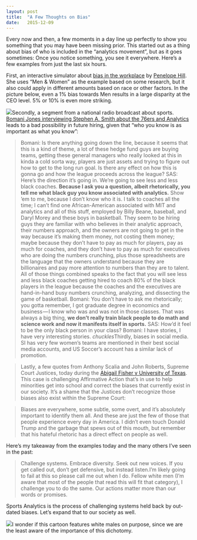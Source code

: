 ```yaml
---
layout:	post
title:	"A Few Thoughts on Bias"
date:	2015-12-09
---
```


  Every now and then, a few moments in a day line up perfectly to show you something that you may have been missing prior. This started out as a thing about bias of who is included in the “analytics movement”, but as it goes sometimes: Once you notice something, you see it everywhere. Here’s a few examples from just the last six hours.

First, an interactive simulator about [bias in the workplace](http://doesgenderbiasmatter.com/) by [Penelope Hill](https://twitter.com/penelopecodes). She uses “Men & Women” as the example based on some research, but it also could apply in different amounts based on race or other factors. In the picture below, even a 1% bias towards Men results in a large disparity at the CEO level. 5% or 10% is even more striking.

![](/views/assets/img/1*q0RGZHLUASDCo0MpbbnGYA.png)Secondly, a segment from a national radio broadcast about sports. [Bomani Jones interviewing Stephen A. Smith about the 76ers and Analytics](http://espn.go.com/espnradio/play?id=14324312) leads to a bad possibility in future hiring, given that “who you know is as important as what you know”:


> Bomani: Is there anything going down the line, because it seems that this is a kind of theme, a lot of these hedge fund guys are buying teams, getting these general managers who really looked at this in kinda a cold sorta way, players are just assets and trying to figure out how to get to the long run goal. Is there any effect on how this is gonna go and how the league proceeds across the league?
> SAS: Here’s the direction it’s going in. We’re going to see less and less black coaches. **Because I ask you a question, albeit rhetorically, you tell me what black guy you know associated with analytics.** Show ’em to me, because I don’t know who it is. I talk to coaches all the time; I can’t find one African-American associated with MIT and analytics and all of this stuff, employed by Billy Beane, baseball, and Daryl Morey and these boys in basketball. They seem to be hiring guys they are familiar with who believes in their analytic approach, their numbers approach, and the owners are not going to get in the way because it’s making them money, not costing them money; maybe because they don’t have to pay as much for players, pay as much for coaches, and they don’t have to pay as much for executives who are doing the numbers crunching, plus those spreadsheets are the language that the owners understand because they are billionaires and pay more attention to numbers than they are to talent. All of those things combined speaks to the fact that you will see less and less black coaches getting hired to coach 80% of the black players in the league because the coaches and the executives are hand-in-hand busy numbers crunching, analyzing, and dissecting the game of basketball.
> Bomani: You don’t have to ask me rhetorically; you gotta remember, I got graduate degree in economics and business — I know who was and was not in those classes. That was always a big thing, **we don’t really train black people to do math and science work and now it manifests itself in sports.**
> SAS: How’d it feel to be the only black person in your class?
> Bomani: I have stories, I have very interesting stories. *chuckles*Thirdly, biases in social media. SI has very few women’s teams are mentioned in their best social media accounts, and US Soccer’s account has a similar lack of promotion.


> [](https://twitter.com/SInow/status/674645643554607104)
> [](https://twitter.com/DannyPage/status/674290154547372035)Lastly, a few quotes from Anthony Scalia and John Roberts, Supreme Court Justices, today during the [Abigail Fisher v University of Texas](https://en.wikipedia.org/wiki/Fisher_v._University_of_Texas). This case is challenging Affirmative Action that’s in use to help minorities get into school and correct the biases that currently exist in our society. It’s a shame that the Justices don’t recognize those biases also exist within the Supreme Court:


> [](https://twitter.com/lizcgoodwin/status/674631756226699266)
> [](https://twitter.com/lizcgoodwin/status/674630884813873152)
> [](https://twitter.com/irin/status/674633501518389248)Biases are everywhere, some subtle, some overt, and it’s absolutely important to identify them all. And these are just the few of those that people experience every day in America. I didn’t even touch Donald Trump and the garbage that spews out of this mouth, but remember that his hateful rhetoric has a direct effect on people as well.

Here’s my takeaway from the examples today and the many others I’ve seen in the past:


> Challenge systems. Embrace diversity. Seek out new voices. If you get called out, don’t get defensive, but instead listen.I’m likely going to fail at this so please call me out when I do. Fellow white men (I’m aware that most of the people that read this will fit that category), I challenge you to do the same. Our actions matter more than our words or promises.

Sports Analytics is the process of challenging systems held back by out-dated biases. Let’s expand that to our society as well.

![](/views/assets/img/1*x1u26-3cOp1ut7O4yGIy1A.png)I wonder if this cartoon features white males on purpose, since we are the least aware of the importance of this dichotomy.  